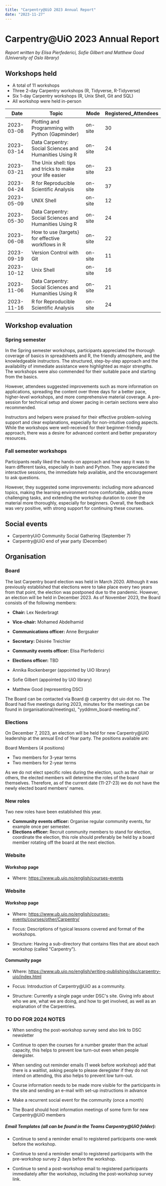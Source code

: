 ```yaml
---
title: "Carpentry@UiO 2023 Annual Report"
date: "2023-11-27"
---
```


# Carpentry@UiO 2023 Annual Report

*Report written by Elisa Pierfederici, Sofie Gilbert and Matthew Good (University of Oslo library)*

## Workshops held 

- A total of 11 workshops
- Three 2-day Carpentry workshops (R, Tidyverse, R-Tidyverse)
- Six 1-day Carpentry workshops (R, Unix Shell, Git and SQL)
- All workshop were held in-person

| Date       | Topic                                              | Mode   | Registered_Attendees |
|------------|----------------------------------------------------|--------|----------------------|
| 2023-03-08 | Plotting and Programming with Python (Gapminder)   | on-site| 30                   |
| 2023-03-14 | Data Carpentry: Social Sciences and Humanities Using R | on-site | 24                 |
| 2023-03-21 | The Unix shell: tips and tricks to make your life easier | on-site | 23               |
| 2023-04-24 | R for Reproducible Scientific Analysis             | on-site| 37                   |
| 2023-05-09 | UNIX Shell                                         | on-site| 12                   |
| 2023-05-30 | Data Carpentry: Social Sciences and Humanities Using R | on-site | 24                 |
| 2023-06-08 | How to use {targets} for effective workflows in R  | on-site| 22                   |
| 2023-09-19 | Version Control with Git                           | on-site| 11                   |
| 2023-10-12 | Unix Shell                                         | on-site| 16                   |
| 2023-11-06 | Data Carpentry: Social Sciences and Humanities Using R | on-site | 21                 |
| 2023-11-16 | R for Reproducible Scientific Analysis             | on-site| 24                   |

## Workshop evaluation

### Spring semester
In the Spring semester workshops, participants appreciated the thorough coverage of basics in spreadsheets and R, the friendly atmosphere, and the knowledgeable instructors. The structured, step-by-step approach and the availability of immediate assistance were highlighted as major strengths. The workshops were also commended for their suitable pace and starting from the basics.

However, attendees suggested improvements such as more information on applications, spreading the content over three days for a better pace, higher-level workshops, and more comprehensive material coverage. A pre-session for technical setup and slower pacing in certain sections were also recommended.

Instructors and helpers were praised for their effective problem-solving support and clear explanations, especially for non-intuitive coding aspects. While the workshops were well-received for their beginner-friendly approach, there was a desire for advanced content and better preparatory resources.

### Fall semester workshops
Participants really liked the hands-on approach and how easy it was to learn different tasks, especially in bash and Python. They appreciated the interactive sessions, the immediate help available, and the encouragement to ask questions.

However, they suggested some improvements: including more advanced topics, making the learning environment more comfortable, adding more challenging tasks, and extending the workshop duration to cover the material more thoroughly, especially for beginners. Overall, the feedback was very positive, with strong support for continuing these courses.

## Social events

- CarpentryUiO Community Social Gathering (September 7)
- Carpentry@UiO end of year party (December)

## Organisation

### Board

The last Carpentry board election was held in March 2020. Although it was previously established that elections were to take place every two years from that point, the election was postponed due to the pandemic. However, an election will be held in December 2023. As of November 2023, the Board consists of the following members:

- **Chair:** Lex Nederbragt
- **Vice-chair:** Mohamed Abdelhamid 
- **Communications officer:** Anne Bergsaker
- **Secretary:** Désirée Treichler
- **Community events officer:** Elisa Pierfederici
- **Elections officer:** TBD

- Annika Rockenberger (appointed by UiO library)
- Sofie Gilbert (appointed by UiO library)
- Matthew Good (representing DSC)  

The Board can be contacted via Board @ carpentry dot uio dot no. The Board had five meetings during 2023, minutes for the meetings can be found in (organisational/meetings), "yyddmm_board-meeting.md".

### Elections

On December 7, 2023, an election will be held for new Carpentry@UiO leadership at the annual End of Year party. The positions available are: 

Board Members (4 positions)
- Two members for 3-year terms
- Two members for 2-year terms

As we do not elect specific roles during the election, such as the chair or others, the elected members will determine the roles of the board themselves. Therefore, as of the current date (11-27-23) we do not have the newly elected board members' names. 

### New roles 

Two new roles have been established this year.

- **Community events officer:** Organise regular community events, for example once per semester. 
- **Elections officer:** Recruit community members to stand for election, coordinate the election, this role should preferably be held by a board member rotating off the board at the next election. 

### Website

#### Workshop page
- Where: https://www.ub.uio.no/english/courses-events

 

### Website

#### Workshop page

* Where: https://www.ub.uio.no/english/courses-events/courses/other/Carpentry/

* Focus: Descriptions of typical lessons covered and format of the workshops.

* Structure: Having a sub-directory that contains files that are about each workshop (called "Carpentry").

#### Community page

* Where: https://www.ub.uio.no/english/writing-publishing/dsc/carpentry-uio/index.html

* Focus: Introduction of Carpentry@UiO as a community.

* Structure: Currently a single page under DSC's site. Giving info about who we are, what we are doing, and how to get involved, as well as an explanation of the Carpentries.

### TO DO FOR 2024 NOTES

* When sending the post-workshop survey send also link to DSC newsletter 

* Continue to open the courses for a number greater than the actual capacity, this helps to prevent low turn-out even when people deregister. 

* When sending out reminder emails (1 week before workshop) add that there is a waitlist, asking people to please deregister if they do not intend on attending, this also helps to prevent low turn-out.

 * Course information needs to be made more visible for the participants in the site and sending an e-mail with set-up instructions in advance

* Make a recurrent social event for the community (once a month) 

* The Board should host information meetings of some form for new Carpentry@UiO members

##### Email Templates (all can be found in the Teams Carpentry@UiO folder):	

* Continue to send a reminder email to registered participants one-week before the workshop. 

* Continue to send a reminder email to registered participants with the pre-workshop survey 2 days before the workshop. 

* Continue to send a post-workshop email to registered participants immediately after the workshop, including the post-workshop survey link. 	
